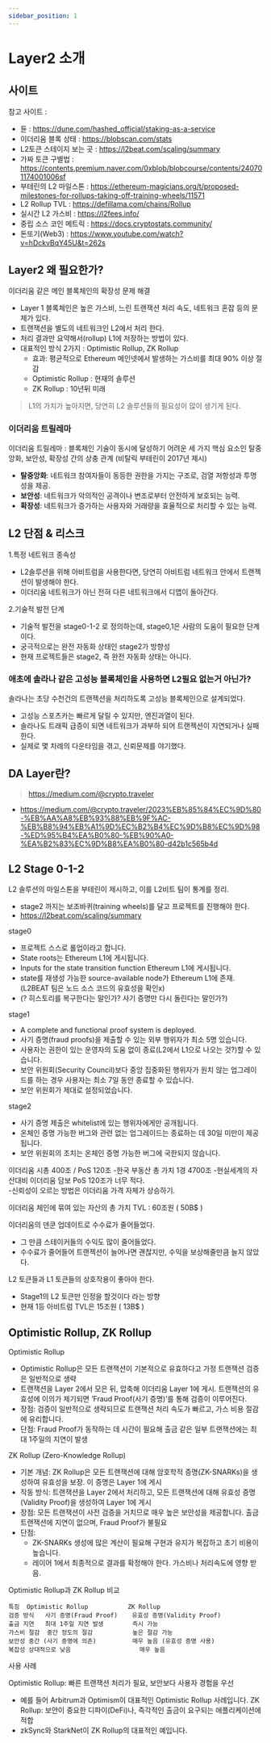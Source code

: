 ```yaml
---
sidebar_position: 1
---
```


# Layer2 소개  

## 사이트  

참고 사이트 : 
- 듄 : https://dune.com/hashed_official/staking-as-a-service 
- 이더리움 블록 상태 : https://blobscan.com/stats
- L2토큰 스테이지 보는 곳 : https://l2beat.com/scaling/summary
- 가짜 토큰 구별법 : https://contents.premium.naver.com/0xblob/blobcourse/contents/240701174001006sf  
- 부테린의 L2 마일스톤 : https://ethereum-magicians.org/t/proposed-milestones-for-rollups-taking-off-training-wheels/11571  
- L2 Rollup TVL : https://defillama.com/chains/Rollup
- 실시간 L2 가스비 : https://l2fees.info/
- 중립 소스 코인 메트릭 : https://docs.cryptostats.community/
- 돈또기(Web3) : https://www.youtube.com/watch?v=hDckvBqY45U&t=262s  

## Layer2 왜 필요한가?    

이더리움 같은 메인 블록체인의 확장성 문제 해결  
- Layer 1 블록체인은 높은 가스비, 느린 트랜잭션 처리 속도, 네트워크 혼잡 등의 문제가 있다.  
- 트랜잭션을 별도의 네트워크인 L2에서 처리 한다.   
- 처리 결과만 요약해서(rollup) L1에 저장하는 방법이 있다.    
- 대표적인 방식 2가지 : Optimistic Rollup, ZK Rollup     
  - 효과: 평균적으로 Ethereum 메인넷에서 발생하는 가스비를 최대 90% 이상 절감  
  - Optimistic Rollup : 현재의 솔루션 
  - ZK Rollup : 10년뒤 미래  


>L1의 가치가 높아지면, 당연히 L2 솔루션들의 필요성이 많이 생기게 된다.   

### 이더리움 트릴레마

이더리움 트릴레마 : 블록체인 기술이 동시에 달성하기 어려운 세 가지 핵심 요소인 탈중앙화, 보안성, 확장성 간의 상충 관계 (비탈릭 부테린이 2017년 제시)

- **탈중앙화**: 네트워크 참여자들이 동등한 권한을 가지는 구조로, 검열 저항성과 투명성을 제공.  
- **보안성**: 네트워크가 악의적인 공격이나 변조로부터 안전하게 보호되는 능력.  
- **확장성**: 네트워크가 증가하는 사용자와 거래량을 효율적으로 처리할 수 있는 능력.  

## L2 단점 & 리스크   

1.특정 네트워크 종속성  
- L2솔루션을 위해 아비트럼을 사용한다면, 당연히 아비트럼 네트워크 안에서 트랜젝션이 발생해야 한다.  
- 이더리움 네트워크가 아닌 전혀 다른 네트워크에서 디앱이 돌아간다.  


2.기술적 발전 단계
- 기술적 발전을 stage0-1-2 로 정의하는데, stage0,1은 사람의 도움이 필요한 단계이다. 
- 궁극적으로는 완전 자동화 상태인 stage2가 방향성
- 현재 프로젝트들은 stage2, 즉 완전 자동화 상태는 아니다.    

### 애초에 솔라나 같은 고성능 블록체인을 사용하면 L2필요 없는거 아닌가?  

솔라나는 초당 수천건의 트랜젝션을 처리하도록 고성능 블록체인으로 설계되었다.  
- 고성능 스포츠카는 빠르게 달릴 수 있지만, 엔진과열이 된다.  
- 솔라나도 트래픽 급증이 되면 네트워크가 과부하 되어 트랜젝션이 지연되거나 실패한다.  
- 실제로 몇 차례의 다운타임을 겪고, 신뢰문제를 야기했다.  


## DA Layer란?  

>https://medium.com/@crypto.traveler
- https://medium.com/@crypto.traveler/2023%EB%85%84%EC%9D%80-%EB%AA%A8%EB%93%88%EB%9F%AC-%EB%B8%94%EB%A1%9D%EC%B2%B4%EC%9D%B8%EC%9D%98-%ED%95%B4%EA%B0%80-%EB%90%A0-%EA%B2%83%EC%9D%B8%EA%B0%80-d42b1c565b4d


## L2 Stage 0-1-2    

L2 솔루션의 마일스톤을 부테린이 제시하고, 이를 L2비트 팀이 통계를 정리.  
- stage2 까지는 보조바퀴(training wheels)를 달고 프로젝트를 진행해야 한다.  
- https://l2beat.com/scaling/summary

stage0
- 프로젝트 스스로 롤업이라고 합니다.
- State roots는 Ethereum L1에 게시됩니다.
- Inputs for the state transition function Ethereum L1에 게시됩니다.
- state를 재생성 가능한 source-available node가 Ethereum L1에 존재. (L2BEAT 팀은 노드 소스 코드의 유효성을 확인x)     
- (? 히스토리를 복구한다는 말인가? 사기 증명만 다시 돌린다는 말인가?)

stage1
- A complete and functional proof system is deployed.  
- 사기 증명(fraud proofs)을 제출할 수 있는 외부 행위자가 최소 5명 있습니다. 
- 사용자는 권한이 있는 운영자의 도움 없이 종료(L2에서 L1으로 나오는 것?)할 수 있습니다.
- 보안 위원회(Security Council)보다 중앙 집중화된 행위자가 원치 않는 업그레이드를 하는 경우 사용자는 최소 7일 동안 종료할 수 있습니다.
- 보안 위원회가 제대로 설정되었습니다.

stage2
- 사기 증명 제출은 whitelist에 있는 행위자에게만 공개됩니다.
- 온체인 증명 가능한 버그와 관련 없는 업그레이드는 종료하는 데 30일 미만이 제공됩니다.
- 보안 위원회의 조치는 온체인 증명 가능한 버그에 국한되지 않습니다.


이더리움 시총 400조 / PoS 120조 
-한국 부동산 총 가치 1경 4700조
-현실세계의 자산대비 이더리움 담보 PoS 120조가 너무 적다.  
-신뢰성이 오르는 방법은 이더리움 가격 자체가 상승하기.  

이더리움 체인에 묶여 있는 자산의 총 가치 TVL : 60조원 ( 50B$ )

이더리움의 덴쿤 업데이트로 수수료가 줄어들었다.  
- 그 만큼 스테이커들의  수익도 많이 줄어들었다.  
- 수수료가 줄어들어 트랜젝션이 늘어나면 괜찮지만, 수익을 보상해줄만큼 늘지 않았다.  

L2 토큰들과 L1 토큰들의 상호작용이 좋아야 한다.  
- Stage1의 L2 토큰만 인정을 할것이다 라는 방향  
- 현재 1등 아비트럼 TVL은 15조원 ( 13B$ )


## Optimistic Rollup, ZK Rollup   

Optimistic Rollup
- Optimistic Rollup은 모든 트랜잭션이 기본적으로 유효하다고 가정 트랜잭션 검증은 일반적으로 생략
- 트랜잭션을 Layer 2에서 모은 뒤, 압축해 이더리움 Layer 1에 게시. 트랜잭션의 유효성에 이의가 제기되면 ’Fraud Proof(사기 증명)’를 통해 검증이 이루어진다.  
- 장점: 검증이 일반적으로 생략되므로 트랜잭션 처리 속도가 빠르고, 가스 비용 절감에 유리합니다.
- 단점: Fraud Proof가 동작하는 데 시간이 필요해 출금 같은 일부 트랜잭션에는 최대 1주일의 지연이 발생

ZK Rollup (Zero-Knowledge Rollup)

- 기본 개념: ZK Rollup은 모든 트랜잭션에 대해 암호학적 증명(ZK-SNARKs)을 생성하여 유효성을 보장. 이 증명은 Layer 1에 게시
- 작동 방식: 트랜잭션을 Layer 2에서 처리하고, 모든 트랜잭션에 대해 유효성 증명(Validity Proof)을 생성하여 Layer 1에 게시
- 장점: 모든 트랜잭션이 사전 검증을 거치므로 매우 높은 보안성을 제공합니다. 출금 트랜잭션에 지연이 없으며, Fraud Proof가 불필요
- 단점: 
  - ZK-SNARKs 생성에 많은 계산이 필요해 구현과 유지가 복잡하고 초기 비용이 높습니다.  
  - 레이어 1에서 최종적으로 결과를 확정해야 한다. 가스비나 처리속도에 영향 받음.  

Optimistic Rollup과 ZK Rollup 비교

```
특징	Optimistic Rollup	        ZK Rollup  
검증 방식	사기 증명(Fraud Proof)	  유효성 증명(Validity Proof)  
출금 지연	최대 1주일 지연 발생	    즉시 가능
가스비 절감	중간 정도의 절감	        높은 절감 가능
보안성	중간 (사기 증명에 의존)	        매우 높음 (유효성 증명 사용)
복잡성	상대적으로 낮음	               매우 높음
```

사용 사례  

Optimistic Rollup: 빠른 트랜잭션 처리가 필요, 보안보다 사용자 경험을 우선   
  - 예를 들어 Arbitrum과 Optimism이 대표적인 Optimistic Rollup 사례입니다.
ZK Rollup: 보안이 중요한 디파이(DeFi)나, 즉각적인 출금이 요구되는 애플리케이션에 적합
  - zkSync와 StarkNet이 ZK Rollup의 대표적인 예입니다.
